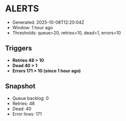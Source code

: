# ALERTS

- Generated: 2025-10-08T12:20:04Z
- Window: 1 hour ago
- Thresholds: queue>20, retries>10, dead>1, errors>10

## Triggers
- **Retries 48 > 10**
- **Dead 40 > 1**
- **Errors 171 > 10 (since 1 hour ago)**

## Snapshot
- Queue backlog: 0
- Retries: 48
- Dead: 40
- Error lines: 171
